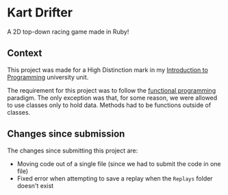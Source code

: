 # Kart Drifter
A 2D top-down racing game made in Ruby!

## Context
This project was made for a High Distinction mark in my [Introduction to Programming](https://www.swinburne.edu.au/study/courses/units/Introduction-to-Programming-COS10009/local) university unit.

The requirement for this project was to follow the [functional programming](https://en.wikipedia.org/wiki/Functional_programming) paradigm. The only exception was that, for some reason, we were allowed to use classes only to hold data. Methods had to be functions outside of classes.

## Changes since submission
The changes since submitting this project are:
- Moving code out of a single file (since we had to submit the code in one file)
- Fixed error when attempting to save a replay when the `Replays` folder doesn't exist
